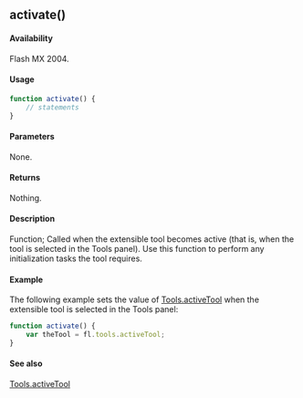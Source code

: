 ## activate()

#### Availability

Flash MX 2004.

#### Usage

```javascript
function activate() {
    // statements
}
```

#### Parameters

None.

#### Returns

Nothing.

#### Description

Function; Called when the extensible tool becomes active (that is, when the tool is selected in the Tools panel). Use this function to perform any initialization tasks the tool requires.

#### Example

The following example sets the value of [Tools.activeTool](../Tools_object/Tools.md) when the extensible tool is selected in the Tools panel:

```javascript
function activate() {
    var theTool = fl.tools.activeTool;
}
```

#### See also

[Tools.activeTool](../Tools_object/Tools.md)
